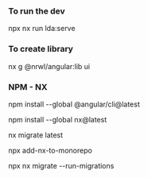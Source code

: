 ### To run the dev
npx nx run lda:serve

### To create library
nx g @nrwl/angular:lib ui


### NPM - NX
npm install --global @angular/cli@latest

npm install --global nx@latest

nx migrate latest

npx add-nx-to-monorepo

npx nx migrate --run-migrations
